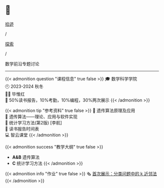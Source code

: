 # 🏫


<div class="nav-tab">
  <a href="../../../cages"><p class="not">拾迹</p></a><p class="not">/</p>
  <a href="../"><p class="not">探索</p></a>
  <p class="now">/</p><p class="now">数学前沿专题讨论</p>
</div>

---

{{< admonition question "课程信息" true false >}}
🎓 数学科学学院<br>
🕙 2023-2024 秋冬<br>
🧑‍🏫 毕惟红<br>
📝 50%读书报告，10%考勤，10%编程，30%两次展示
{{< /admonition >}}

{{< admonition tip "参考资料" true false >}}
📓 遗传算法原理及应用<br>
📓 遗传算法——理论、应用与软件实现<br>
📓 统计学习方法(第2版) [李航]<br>
📑 读书报告时间表<br>
💻 智云课堂
{{< /admonition >}}

{{< admonition success "教学大纲" true false >}}
- **A&B** 遗传算法
- **C** 统计学习方法
{{< /admonition >}}

{{< admonition info "作业" true false >}}
🗞️ [首次展示：分类问题中的 k 近邻法](../../../qianyan)
{{< /admonition >}}

